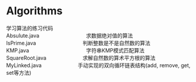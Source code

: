 # Algorithms
学习算法的练习代码  
Absulute.java　　　　　　　　　求数据绝对值的算法  
IsPrime.java　　　　　　　　　判断整数是不是自然数的算法  
KMP.java　　　　　　　　　　　字符串KMP模式匹配算法  
SquareRoot.java　　　　　　　求解自然数的算术平方根的算法  
MyLinked.java　　　　　　　手动实现的双向循环链表结构(add, remove, get, set等方法)

